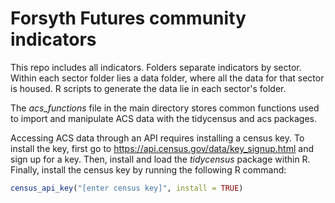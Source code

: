 # Forsyth Futures community indicators

This repo includes all indicators. Folders separate indicators by sector. Within each sector folder lies a data folder, where all the data for that sector is housed. R scripts to generate the data lie in each sector's folder.

The *acs_functions* file in the main directory stores common functions used to import and manipulate ACS data with the tidycensus and acs packages.

Accessing ACS data through an API requires installing a census key. To install the key, first go to https://api.census.gov/data/key_signup.html and sign up for a key. Then, install and load the *tidycensus* package within R. Finally, install the census key by running the following R command: 

```r
census_api_key("[enter census key]", install = TRUE)
```
